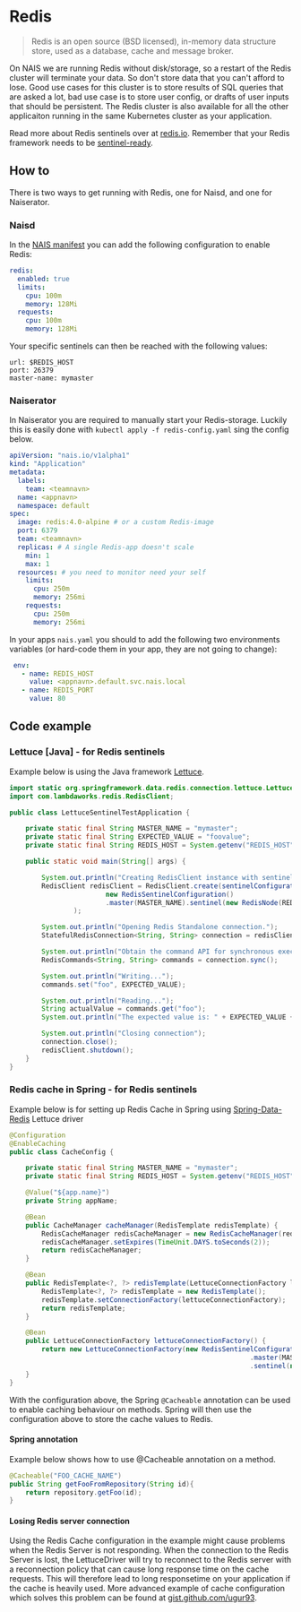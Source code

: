 Redis
=====

> Redis is an open source (BSD licensed), in-memory data structure store, used as a database, cache and message broker.

On NAIS we are running Redis without disk/storage, so a restart of the Redis cluster will terminate your data. So don't store data that you can't afford to lose. Good use cases for this cluster is to store results of SQL queries that are asked a lot, bad use case is to store user config, or drafts of user inputs that should be persistent. The Redis cluster is also available for all the other applicaiton running in the same Kubernetes cluster as your application.

Read more about Redis sentinels over at [redis.io](https://redis.io/topics/sentinel). Remember that your Redis framework needs to be [sentinel-ready](https://redis.io/topics/sentinel-clients).


## How to

There is two ways to get running with Redis, one for Naisd, and one for Naiserator.


### Naisd

In the [NAIS manifest](/documentation/contracts/README.md#nais-manifest) you can add the following configuration to enable Redis:

```yaml
redis:
  enabled: true
  limits:
    cpu: 100m
    memory: 128Mi
  requests:
    cpu: 100m
    memory: 128Mi
```

Your specific sentinels can then be reached with the following values:

```
url: $REDIS_HOST
port: 26379
master-name: mymaster
```


### Naiserator

In Naiserator you are required to manually start your Redis-storage. Luckily this is easily done with `kubectl apply -f redis-config.yaml` sing the config below.

```yaml
apiVersion: "nais.io/v1alpha1"
kind: "Application"
metadata:
  labels:
    team: <teamnavn>
  name: <appnavn>
  namespace: default
spec:
  image: redis:4.0-alpine # or a custom Redis-image
  port: 6379
  team: <teamnavn>
  replicas: # A single Redis-app doesn't scale
    min: 1
    max: 1
  resources: # you need to monitor need your self
    limits:
      cpu: 250m 
      memory: 256mi
    requests:
      cpu: 250m
      memory: 256mi

```

In your apps `nais.yaml` you should to add the following two environments variables (or hard-code them in your app, they are not going to change):

```yaml
 env:
   - name: REDIS_HOST
     value: <appnavn>.default.svc.nais.local
   - name: REDIS_PORT
     value: 80
```


## Code example


### Lettuce [Java] - for Redis sentinels

Example below is using the Java framework [Lettuce](https://github.com/lettuce-io/lettuce-core).

```java
import static org.springframework.data.redis.connection.lettuce.LettuceConverters.sentinelConfigurationToRedisURI;
import com.lambdaworks.redis.RedisClient;

public class LettuceSentinelTestApplication {

    private static final String MASTER_NAME = "mymaster";
    private static final String EXPECTED_VALUE = "foovalue";
    private static final String REDIS_HOST = System.getenv("REDIS_HOST");

    public static void main(String[] args) {

    	System.out.println("Creating RedisClient instance with sentinel connection");
        RedisClient redisClient = RedisClient.create(sentinelConfigurationToRedisURI(
                        new RedisSentinelConfiguration()
                        .master(MASTER_NAME).sentinel(new RedisNode(REDIS_HOST, 26379)))
                );

        System.out.println("Opening Redis Standalone connection.");
        StatefulRedisConnection<String, String> connection = redisClient.connect();

        System.out.println("Obtain the command API for synchronous execution");
        RedisCommands<String, String> commands = connection.sync();

        System.out.println("Writing...");
        commands.set("foo", EXPECTED_VALUE);

        System.out.println("Reading...");
        String actualValue = commands.get("foo");
        System.out.println("The expected value is: " + EXPECTED_VALUE + ". Actual value is: " + actualValue);

        System.out.println("Closing connection");
        connection.close();
        redisClient.shutdown();
    }
}
```


### Redis cache in Spring - for Redis sentinels

Example below is for setting up Redis Cache in Spring using [Spring-Data-Redis](https://projects.spring.io/spring-data-redis/) Lettuce driver

```java
@Configuration
@EnableCaching
public class CacheConfig {

    private static final String MASTER_NAME = "mymaster";
    private static final String REDIS_HOST = System.getenv("REDIS_HOST");

    @Value("${app.name}")
    private String appName;

    @Bean
    public CacheManager cacheManager(RedisTemplate redisTemplate) {
        RedisCacheManager redisCacheManager = new RedisCacheManager(redisTemplate);
        redisCacheManager.setExpires(TimeUnit.DAYS.toSeconds(2));
        return redisCacheManager;
    }

    @Bean
    public RedisTemplate<?, ?> redisTemplate(LettuceConnectionFactory lettuceConnectionFactory) {
        RedisTemplate<?, ?> redisTemplate = new RedisTemplate();
        redisTemplate.setConnectionFactory(lettuceConnectionFactory);
        return redisTemplate;
    }

    @Bean
    public LettuceConnectionFactory lettuceConnectionFactory() {
        return new LettuceConnectionFactory(new RedisSentinelConfiguration()
                                                            .master(MASTER_NAME)
                                                            .sentinel(new RedisNode(REDIS_HOST, 26379)));
    }
}
```

With the configuration above, the Spring `@Cacheable` annotation can be used to enable caching behaviour on methods. Spring will then use the configuration above to store the cache values to Redis.


#### Spring annotation

Example below shows how to use @Cacheable annotation on a method.
```java
@Cacheable("FOO_CACHE_NAME")
public String getFooFromRepository(String id){
    return repository.getFoo(id);
}
```


#### Losing Redis server connection

Using the Redis Cache configuration in the example might cause problems when the Redis Server is not responding. When the connection to the Redis Server is lost, the LettuceDriver will try to reconnect to the Redis server with a reconnection policy that can cause long response time on the cache requests. This will therefore lead to long responsetime on your application if the cache is heavily used. More advanced example of cache configuration which solves this problem can be found at [gist.github.com/ugur93](https://gist.github.com/ugur93/4e047c03c0d152d245e391d70788829a).
